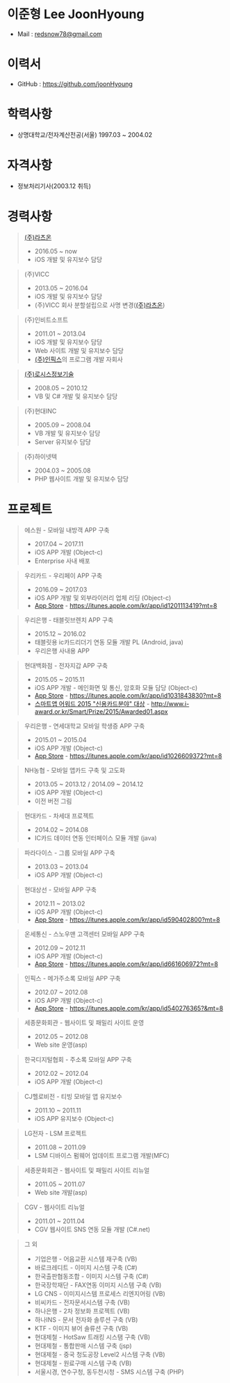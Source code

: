# 이준형 Lee JoonHyoung 
* Mail : redsnow78@gmail.com

# 이력서
* GitHub : https://github.com/joonHyoung

# 학력사항
* 상명대학교/전자계산전공(서울) 1997.03 ~ 2004.02

# 자격사항
* 정보처리기사(2003.12 취득)

# 경력사항
> [(주)라츠온](http://www.lots-on.co.kr)
>* 2016.05 ~ now
>* iOS 개발 및 유지보수 담당

> (주)VICC
>* 2013.05 ~ 2016.04
>* iOS 개발 및 유지보수 담당
>* (주)VICC 회사 분할설립으로 사명 변경([(주)라츠온](http://www.lots-on.co.kr))

> (주)인비트소프트
>* 2011.01 ~ 2013.04
>* iOS 개발 및 유지보수 담당
>* Web 사이트 개발 및 유지보수 담당
>* [(주)인픽스](http://www.inpix.com)의 프로그램 개발 자회사

> [(주)로시스정보기술](http://www.rosis.co.kr/)
>* 2008.05 ~ 2010.12
>* VB 및 C# 개발 및 유지보수 담당

> (주)현대INC
>* 2005.09 ~ 2008.04
>* VB 개발 및 유지보수 담당
>* Server 유지보수 담당

> (주)하이넷텍
>* 2004.03 ~ 2005.08
>* PHP 웹사이트 개발 및 유지보수 담당


# 프로젝트
> 에스원 - 모바일 내방객 APP 구축
>* 2017.04 ~ 2017.11
>* iOS APP 개발 (Object-c)
>* Enterprise 사내 배포

> 우리카드 - 우리페이 APP 구축
>* 2016.09 ~ 2017.03 
>* iOS APP 개발 및 외부라이러리 업체 리딩 (Object-c)
>* [App Store](https://itunes.apple.com/kr/app/id1201113419?mt=8) - https://itunes.apple.com/kr/app/id1201113419?mt=8

> 우리은행 - 태블릿브렌치 APP 구축
>* 2015.12 ~ 2016.02
>* 태블릿용 ic카드리더기 연동 모듈 개발 PL (Android, java)
>* 우리은행 사내용 APP

> 현대백화점 - 전자지갑 APP 구축
>* 2015.05 ~ 2015.11
>* iOS APP 개발 - 메인화면 및 통신, 암호화 모듈 담당 (Object-c)
>* [App Store](https://itunes.apple.com/kr/app/id1031843830?mt=8) - https://itunes.apple.com/kr/app/id1031843830?mt=8
>* [스마트앱 어워드 2015 "신용카드분야" 대상](http://www.i-award.or.kr/Smart/Prize/2015/Awarded01.aspx) - http://www.i-award.or.kr/Smart/Prize/2015/Awarded01.aspx

> 우리은행 - 연세대학교 모바일 학생증 APP 구축
>* 2015.01 ~ 2015.04
>* iOS APP 개발 (Object-c)
>* [App Store](https://itunes.apple.com/kr/app/id1026609372?mt=8) - https://itunes.apple.com/kr/app/id1026609372?mt=8

> NH농협 - 모바일 앱카드 구축 및 고도화
>* 2013.05 ~ 2013.12 / 2014.09 ~ 2014.12
>* iOS APP 개발 (Object-c)
>* 이전 버전 그림

> 현대카드 - 차세대 프로젝트
>* 2014.02 ~ 2014.08 
>* IC카드 데이터 연동 인터페이스 모듈 개발 (java)

> 파라다이스 - 그룹 모바일 APP 구축
>* 2013.03 ~ 2013.04
>* iOS APP 개발 (Object-c)

> 현대상선 - 모바일 APP 구축
>* 2012.11 ~ 2013.02
>* iOS APP 개발 (Object-c)
>* [App Store](https://itunes.apple.com/kr/app/id590402800?mt=8) - https://itunes.apple.com/kr/app/id590402800?mt=8

> 온세통신 - 스노우맨 고객센터 모바일 APP 구축
>* 2012.09 ~ 2012.11
>* iOS APP 개발 (Object-c)
>* [App Store](https://itunes.apple.com/kr/app/id661606972?mt=8) - https://itunes.apple.com/kr/app/id661606972?mt=8

> 인픽스 - 메가주소록 모바일 APP 구축
>* 2012.07 ~ 2012.08
>* iOS APP 개발 (Object-c)
>* [App Store](https://itunes.apple.com/kr/app/id540276365?&mt=8) - https://itunes.apple.com/kr/app/id540276365?&mt=8

> 세종문화회관 - 웹사이트 및 패밀리 사이트 운영
>* 2012.05 ~ 2012.08
>* Web site 운영(asp)

> 한국디지털협회 - 주소록 모바일 APP 구축
>* 2012.02 ~ 2012.04
>* iOS APP 개발 (Object-c)

> CJ헬로비전 - 티빙 모바일 앱 유지보수
>* 2011.10 ~ 2011.11
>* iOS APP 유지보수 (Object-c)

> LG전자 - LSM 프로젝트
>* 2011.08 ~ 2011.09
>* LSM 디바이스 펌웨어 업데이트 프로그램 개발(MFC)

> 세종문화회관 - 웹사이트 및 패밀리 사이트 리뉴얼
>* 2011.05 ~ 2011.07
>* Web site 개발(asp)

> CGV - 웹사이트 리뉴얼
>* 2011.01 ~ 2011.04
>* CGV 웹사이트 SNS 연동 모듈 개발 (C#.net)

> 그 외
>* 기업은행 - 어음교환 시스템 재구축 (VB)
>* 바로크레디트 - 이미지 시스템 구축 (C#)
>* 한국출판협동조합 - 이미지 시스템 구축 (C#)
>* 한국장학재단 - FAX연동 이미지 시스템 구축 (VB)
>* LG CNS - 이미지시스템 프로세스 리엔지어링 (VB)
>* 비씨카드 - 전자문서시스템 구축 (VB)
>* 하나은행 - 2차 정보화 프로젝트 (VB)
>* 하나INS - 문서 전자화 솔루션 구축 (VB)
>* KTF - 이미지 뷰어 솔류션 구축 (VB)
>* 현대제철 - HotSaw 트래킹 시스탬 구축 (VB)
>* 현대제철 - 통합판매 시스템 구축 (jsp)
>* 현대제철 - 중국 청도공장 Level2 시스템 구축 (VB)
>* 현대제철 - 원료구매 시스템 구축 (VB)
>* 서울시경, 연수구청, 동두천시청 - SMS 시스템 구축 (PHP)